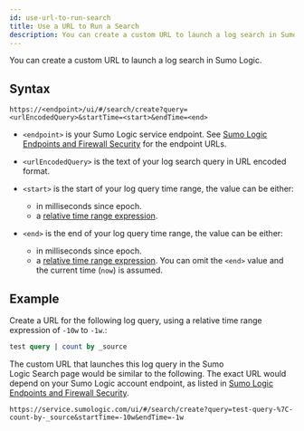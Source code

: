 ```yaml
---
id: use-url-to-run-search
title: Use a URL to Run a Search
description: You can create a custom URL to launch a log search in Sumo Logic.
---
```


You can create a custom URL to launch a log search in Sumo Logic.

## Syntax

```
https://<endpoint>/ui/#/search/create?query=<urlEncodedQuery>&startTime=<start>&endTime=<end>
```

* `<endpoint>` is your Sumo Logic service endpoint. See [Sumo Logic Endpoints and Firewall Security](/docs/api/getting-started.md#sumo-logic-endpoints-by-deployment-and-firewall-security) for the endpoint URLs.
* `<urlEncodedQuery>` is the text of your log search query in URL encoded format.
* `<start>` is the start of your log query time range, the value can be either:

    * in milliseconds since epoch.
    * a [relative time range
        expression](../search-basics/time-range-expressions.md).

* `<end>` is the end of your log query time range, the value can be either:

    * in milliseconds since epoch.
    * a [relative time range expression](../search-basics/time-range-expressions.md).  You can omit the `<end>` value and the current time (`now`) is assumed.

## Example

Create a URL for the following log query, using a relative time range expression of `-10w` to `-1w`.:

```sql
test query | count by _source
```

The custom URL that launches this log query in the Sumo Logic Search page would be similar to the following. The exact URL would depend on your Sumo Logic account endpoint, as listed in [Sumo Logic Endpoints and Firewall Security](/docs/api/getting-started.md#sumo-logic-endpoints-by-deployment-and-firewall-security). 

```
https://service.sumologic.com/ui/#/search/create?query=test-query-%7C-count-by-_source&startTime=-10w&endTime=-1w
```
